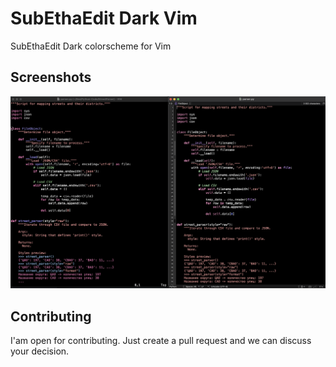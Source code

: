 # SubEthaEdit Dark Vim
SubEthaEdit Dark colorscheme for Vim

## Screenshots
<p align="center">
  <img src="screenshots/subethadark.png" alt="SubEthaDark preview">
</p>

## Contributing
I'am open for contributing. Just create a pull request and we can discuss your decision.
